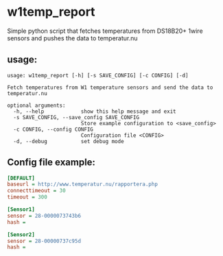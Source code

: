 # w1temp_report
Simple python script that fetches temperatures from DS18B20+ 1wire sensors and pushes the data to temperatur.nu

## usage:
```
usage: w1temp_report [-h] [-s SAVE_CONFIG] [-c CONFIG] [-d]

Fetch temperatures from W1 temperature sensors and send the data to
temperatur.nu

optional arguments:
  -h, --help            show this help message and exit
  -s SAVE_CONFIG, --save_config SAVE_CONFIG
                        Store example configuration to <save_config>
  -c CONFIG, --config CONFIG
                        Configuration file <CONFIG>
  -d, --debug           set debug mode
```
## Config file example:
```ini
[DEFAULT]
baseurl = http://www.temperatur.nu/rapportera.php
connecttimeout = 30
timeout = 300

[Sensor1]
sensor = 28-0000073743b6
hash = 

[Sensor2]
sensor = 28-00000737c95d
hash = 
```
